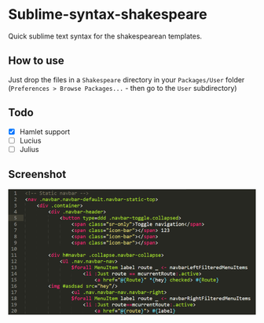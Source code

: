 # Sublime-syntax-shakespeare
Quick sublime text syntax for the shakespearean templates.

## How to use
Just drop the files in a `Shakespeare` directory in your `Packages/User` folder (`Preferences > Browse Packages...` - then go to the `User` subdirectory)
## Todo
 - [x] Hamlet support
 - [ ] Lucius
 - [ ] Julius
 
## Screenshot

![Hamlet](screenshot.png)
